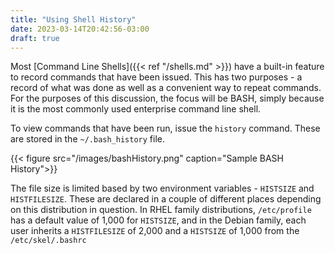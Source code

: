 ```yaml
---
title: "Using Shell History"
date: 2023-03-14T20:42:56-03:00
draft: true
---
```


Most [Command Line Shells]({{< ref "/shells.md" >}}) have a built-in feature to record commands that have been issued.  This has two purposes - a record of what was done as well as a convenient way to repeat commands.  For the purposes of this discussion, the focus will be BASH, simply because it is the most commonly used enterprise command line shell.

To view commands that have been run, issue the `history` command.  These are stored in the `~/.bash_history` file.  

{{< figure src="/images/bashHistory.png" caption="Sample BASH History">}}

The file size is limited based by two environment variables - `HISTSIZE` and `HISTFILESIZE`.  These are declared in a couple of different places depending on this distribution in question.  In RHEL family distributions, `/etc/profile` has a default value of 1,000 for `HISTSIZE`, and in the Debian family, each user inherits a `HISTFILESIZE` of 2,000 and a `HISTSIZE` of 1,000 from the `/etc/skel/.bashrc`

